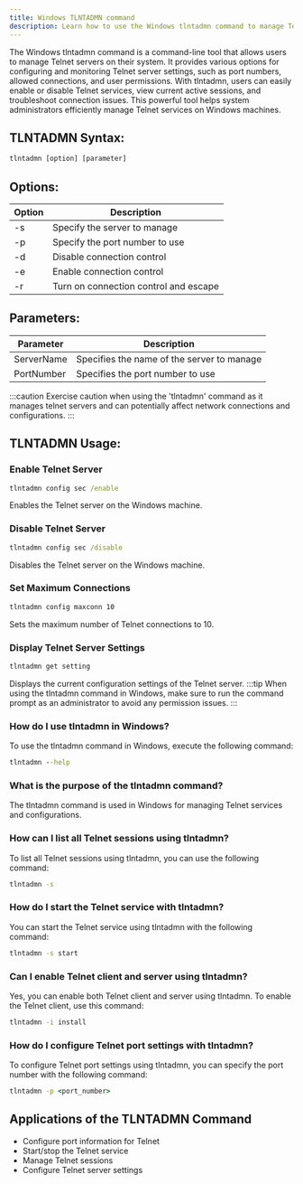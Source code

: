 ```yaml
---
title: Windows TLNTADMN command
description: Learn how to use the Windows tlntadmn command to manage Telnet servers on your system efficiently.
---
```


The Windows tlntadmn command is a command-line tool that allows users to manage Telnet servers on their system. It provides various options for configuring and monitoring Telnet server settings, such as port numbers, allowed connections, and user permissions. With tlntadmn, users can easily enable or disable Telnet services, view current active sessions, and troubleshoot connection issues. This powerful tool helps system administrators efficiently manage Telnet services on Windows machines.
## TLNTADMN Syntax:
```cmd
tlntadmn [option] [parameter]
```

## Options:
| Option | Description                             |
|--------|-----------------------------------------|
| -s     | Specify the server to manage            |
| -p     | Specify the port number to use          |
| -d     | Disable connection control               |
| -e     | Enable connection control                |
| -r     | Turn on connection control and escape    |

## Parameters:
| Parameter  | Description                            |
|------------|----------------------------------------|
| ServerName | Specifies the name of the server to manage |
| PortNumber | Specifies the port number to use       |

:::caution
Exercise caution when using the 'tlntadmn' command as it manages telnet servers and can potentially affect network connections and configurations.
:::
## TLNTADMN Usage:
### Enable Telnet Server
```cmd
tlntadmn config sec /enable
```
Enables the Telnet server on the Windows machine.

### Disable Telnet Server
```cmd
tlntadmn config sec /disable
```
Disables the Telnet server on the Windows machine.

### Set Maximum Connections
```cmd
tlntadmn config maxconn 10
```
Sets the maximum number of Telnet connections to 10.

### Display Telnet Server Settings
```cmd
tlntadmn get setting
```
Displays the current configuration settings of the Telnet server.
:::tip
When using the tlntadmn command in Windows, make sure to run the command prompt as an administrator to avoid any permission issues.
:::

### How do I use tlntadmn in Windows?
To use the tlntadmn command in Windows, execute the following command:
```cmd
tlntadmn --help
```

### What is the purpose of the tlntadmn command?
The tlntadmn command is used in Windows for managing Telnet services and configurations.

### How can I list all Telnet sessions using tlntadmn?
To list all Telnet sessions using tlntadmn, you can use the following command:
```cmd
tlntadmn -s
```

### How do I start the Telnet service with tlntadmn?
You can start the Telnet service using tlntadmn with the following command:
```cmd
tlntadmn -s start
```

### Can I enable Telnet client and server using tlntadmn?
Yes, you can enable both Telnet client and server using tlntadmn. To enable the Telnet client, use this command:
```cmd
tlntadmn -i install
```

### How do I configure Telnet port settings with tlntadmn?
To configure Telnet port settings using tlntadmn, you can specify the port number with the following command:
```cmd
tlntadmn -p <port_number>
```

## Applications of the TLNTADMN Command

- Configure port information for Telnet
- Start/stop the Telnet service
- Manage Telnet sessions
- Configure Telnet server settings